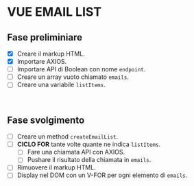 <!-- Esercizio di oggi: Vue Email List
nome repo: vue-email-list
Descrizione:
Attraverso l'apposita API di Boolean :puntare_in_basso::carnagione-2:
https://flynn.boolean.careers/exercises/api/random/mail
generare 10 indirizzi email e stamparli in pagina all'interno di una lista.
Bonus
Far comparire gli indirizzi email solamente quando sono stati tutti generati.
 -->

 # VUE EMAIL LIST
 ## Fase preliminiare
 - [x] Creare il markup HTML.
 - [x] Importare AXIOS.
 - [ ] Importare API di Boolean con nome `endpoint`.
 - [ ] Creare un array vuoto chiamato `emails`.
 - [ ] Creare una variabile `listItems`.
 
 <br>

 ## Fase svolgimento
 - [ ] Creare un method `createEmailList`.
 - [ ] **CICLO FOR** tante volte quante ne indica `listItems`.
    - [ ] Fare una chiamata API con AXIOS.
    - [ ] Pushare il risultato della chiamata in `emails`.
 - [ ] Rimuovere il markup HTML.
 - [ ] Display nel DOM con un V-FOR per ogni elemento di `emails`.